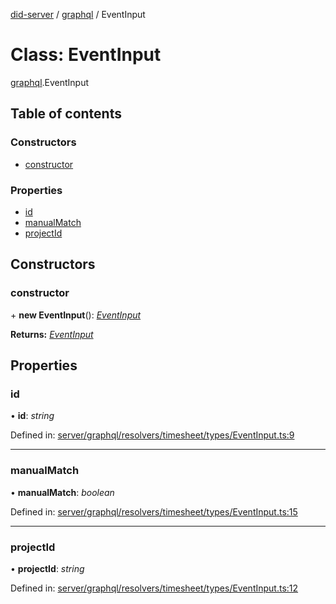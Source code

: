 [did-server](../README.md) / [graphql](../modules/graphql.md) / EventInput

# Class: EventInput

[graphql](../modules/graphql.md).EventInput

## Table of contents

### Constructors

- [constructor](graphql.eventinput.md#constructor)

### Properties

- [id](graphql.eventinput.md#id)
- [manualMatch](graphql.eventinput.md#manualmatch)
- [projectId](graphql.eventinput.md#projectid)

## Constructors

### constructor

\+ **new EventInput**(): [*EventInput*](graphql.eventinput.md)

**Returns:** [*EventInput*](graphql.eventinput.md)

## Properties

### id

• **id**: *string*

Defined in: [server/graphql/resolvers/timesheet/types/EventInput.ts:9](https://github.com/Puzzlepart/did/blob/dev/server/graphql/resolvers/timesheet/types/EventInput.ts#L9)

___

### manualMatch

• **manualMatch**: *boolean*

Defined in: [server/graphql/resolvers/timesheet/types/EventInput.ts:15](https://github.com/Puzzlepart/did/blob/dev/server/graphql/resolvers/timesheet/types/EventInput.ts#L15)

___

### projectId

• **projectId**: *string*

Defined in: [server/graphql/resolvers/timesheet/types/EventInput.ts:12](https://github.com/Puzzlepart/did/blob/dev/server/graphql/resolvers/timesheet/types/EventInput.ts#L12)
